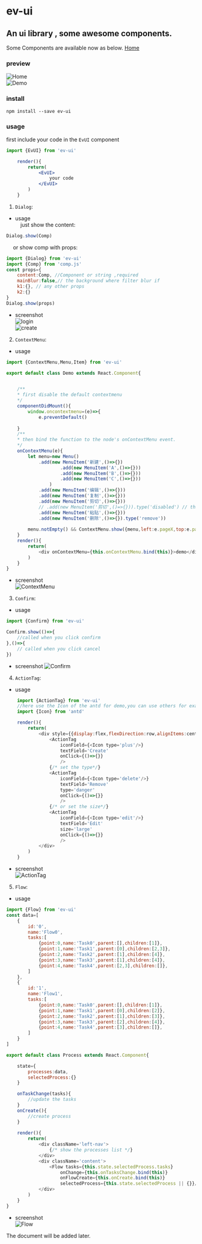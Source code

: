 # ev-ui
## An ui library , some awesome components.  
Some Components are available now as below.
[Home](https://ev-ui.github.io "ev-ui")

### preview  
![Home](https://github.com/ev-ui/ev-ui/raw/dev/res/1.jpg)  
![Demo](https://github.com/ev-ui/ev-ui/raw/dev/res/2.jpg)  

### install
`npm install --save ev-ui`


### usage
first include your code in the `EvUI` component
```jsx
import {EvUI} from 'ev-ui'

    render(){
        return(
            <EvUI>
                your code
            </EvUI>
        )
    }
```

1. `Dialog`:  
* usage  
&emsp;just show the content:
```jsx
Dialog.show(Comp)
```
&emsp; or show comp with props:
```js
import {Dialog} from 'ev-ui'
import {Comp} from 'comp.js'
const props={
    content:Comp, //Component or string ,required
    mainBlur:false,// the background where filter blur if 
    k1:{}, // any other props
    k2:{}
}
Dialog.show(props)
```
* screenshot  
![login](https://github.com/ev-ui/ev-ui/raw/dev/res/6.jpg)  
![create](https://github.com/ev-ui/ev-ui/raw/dev/res/7.jpg)  

2. `ContextMenu`:  
* usage
```js
import {ContextMenu,Menu,Item} from 'ev-ui'

export default class Demo extends React.Component{


    /**
    * first disable the default contextmenu
    */
    componentDidMount(){
        window.oncontextmenu=(e)=>{
            e.preventDefault()
        
    }
    /**
    * then bind the function to the node's onContextMenu event.
    */
    onContextMenu(e){
        let menu=new Menu()
            .add(new MenuItem('新建',()=>{})
                    .add(new MenuItem('A',()=>{}))
                    .add(new MenuItem('B',()=>{}))
                    .add(new MenuItem('C',()=>{}))
                )
            .add(new MenuItem('编辑',()=>{}))
            .add(new MenuItem('复制',()=>{}))
            .add(new MenuItem('剪切',()=>{}))
            // .add(new MenuItem('剪切',()=>{})).type('disabled') // the menuItem will be disabled(gray color and do nothing when clicked)
            .add(new MenuItem('粘贴',()=>{}))
            .add(new MenuItem('删除',()=>{}).type('remove'))
            
        menu.notEmpty() && ContextMenu.show({menu,left:e.pageX,top:e.pageY})
    }
    render(){
        return(
            <div onContextMenu={this.onContextMenu.bind(this)}>demo</div>
        )
    }
}
```  
* screenshot  
![ContextMenu](https://github.com/ev-ui/ev-ui/raw/dev/res/3.jpg)  

3. `Confirm`:  

* usage
```js
import {Confirm} from 'ev-ui'

Confirm.show(()=>{
    //called when you click confirm
},()=>{
    // called when you click cancel
})
```  
* screenshot
![Confirm](https://github.com/ev-ui/ev-ui/raw/dev/res/8.jpg)  

4. `ActionTag`:  
* usage
```js
    import {ActionTag} from 'ev-ui'
    //here use the Icon of the antd for demo,you can use others for example FontAwesome...
    import {Icon} from 'antd'

    render(){
        return(
            <div style={{display:flex,flexDirection:row,alignItems:center}}>
                <ActionTag
                    iconField={<Icon type='plus'/>}
                    textField='Create'
                    onClick={()=>{}}
                    />
                {/* set the type*/}
                <ActionTag
                    iconField={<Icon type='delete'/>}
                    textField='Remove'
                    type='danger'
                    onClick={()=>{}}
                    />
                {/* or set the size*/}
                <ActionTag
                    iconField={<Icon type='edit'/>}
                    textField='Edit'
                    size='large'
                    onClick={()=>{}}
                    />
            </div>
        )
    }
```  
* screenshot  
![ActionTag](https://github.com/ev-ui/ev-ui/raw/dev/res/5.jpg)  

5. `Flow`:  
* usage  
```js
import {Flow} from 'ev-ui'
const data=[
    {
        id:'0',
        name:'Flow0',
        tasks:[
            {point:0,name:'Task0',parent:[],children:[1]},
            {point:1,name:'Task1',parent:[0],children:[2,3]},
            {point:2,name:'Task2',parent:[1],children:[4]},
            {point:3,name:'Task3',parent:[1],children:[4]},
            {point:4,name:'Task4',parent:[2,3],children:[]},
        ]
    },  
    {
        id:'1',
        name:'Flow1',
        tasks:[
            {point:0,name:'Task0',parent:[],children:[1]},
            {point:1,name:'Task1',parent:[0],children:[2]},
            {point:2,name:'Task2',parent:[1],children:[3]},
            {point:3,name:'Task3',parent:[2],children:[4]},
            {point:4,name:'Task4',parent:[3],children:[]},
        ]
    }  
]

export default class Process extends React.Component{

    state={
        processes:data,
        selectedProcess:{}
    }

    onTaskChange(tasks){
        //update the tasks
    }
    onCreate(){
        //create process
    }
    
    render(){
        return(
            <div className='left-nav'>
                {/* show the processes list */}
            </div>
            <div className='content'>
                <Flow tasks={this.state.selectedProcess.tasks} 
                    onChange={this.onTasksChange.bind(this)}
                    onFlowCreate={this.onCreate.bind(this)}
                    selectedProcess={this.state.selectedProcess || {}}/>
            </div>
        )
    }
}
```  
* screenshot  
![Flow](https://github.com/ev-ui/ev-ui/raw/dev/res/4.jpg)   

The document will be added later.